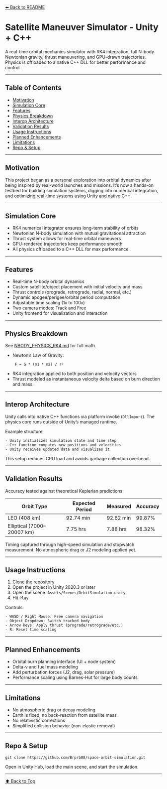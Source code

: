 [⬅ Back to README](./README.md)

# Satellite Maneuver Simulator - Unity + C++

A real-time orbital mechanics simulator with RK4 integration, full N-body Newtonian gravity, thrust maneuvering, and GPU-drawn trajectories. Physics is offloaded to a native C++ DLL for better performance and control.

---

## Table of Contents

- [Motivation](#motivation)
- [Simulation Core](#simulation-core)
- [Features](#features)
- [Physics Breakdown](#physics-breakdown)
- [Interop Architecture](#interop-architecture)
- [Validation Results](#validation-results)
- [Usage Instructions](#usage-instructions)
- [Planned Enhancements](#planned-enhancements)
- [Limitations](#limitations)
- [Repo & Setup](#repo--setup)

---

## Motivation

This project began as a personal exploration into orbital dynamics after being inspired by real-world launches and missions. It’s now a hands-on testbed for building simulation systems, digging into numerical integration, and optimizing real-time systems using Unity and native C++.

---

## Simulation Core

- RK4 numerical integrator ensures long-term stability of orbits
- Newtonian N-body simulation with mutual gravitational attraction
- Thrust system allows for real-time orbital maneuvers
- GPU-rendered trajectories keep performance smooth
- All physics offloaded to a C++ DLL for max performance

---

## Features

- Real-time N-body orbital dynamics
- Custom satellite/object placement with initial velocity and mass
- Thrust controls (prograde, retrograde, radial, normal, etc.)
- Dynamic apogee/perigee/orbital period computation
- Adjustable time scaling (1x to 100x)
- Two camera modes: Track and Free
- Unity frontend for visualization and interaction

---

## Physics Breakdown

See [NBODY_PHYSICS_RK4.md](./NBODY_PHYSICS_RK4.md) for full math.

- Newton’s Law of Gravity:
  ```
   F = G * (m1 * m2) / r²
  ```
- RK4 integration applied to both position and velocity vectors
- Thrust modeled as instantaneous velocity delta based on burn direction and mass

---

## Interop Architecture

Unity calls into native C++ functions via platform invoke (`DllImport`). The physics core runs outside of Unity’s managed runtime.

Example structure:
```
- Unity initializes simulation state and time step  
- C++ function computes new positions and velocities  
- Unity receives updated data and visualizes it  
```

This setup reduces CPU load and avoids garbage collection overhead.

---

## Validation Results

Accuracy tested against theoretical Keplerian predictions:

| Orbit Type | Expected Period | Measured | Accuracy |
|------------|----------------|----------|----------|
| LEO (408 km) | 92.74 min | 92.62 min | 99.87% |
| Elliptical (7000–20007 km) | 7.75 hrs | 7.88 hrs | 98.32% |

Timing captured through high-speed simulation and stopwatch measurement. No atmospheric drag or J2 modeling applied yet.

---

## Usage Instructions

1. Clone the repository
2. Open the project in Unity 2020.3 or later
3. Open the scene: `Assets/Scenes/OrbitSimulation.unity`
4. Hit `Play`

Controls:
```
- WASD / Right Mouse: Free camera navigation  
- Object Dropdown: Switch tracked body  
- Arrow keys: Apply thrust (prograde/retrograde/etc.)  
- R: Reset time scaling  
```

---

## Planned Enhancements

- Orbital burn planning interface (UI + node system)
- Delta-v and fuel mass modeling
- Add perturbation forces (J2, drag, solar pressure)
- Performance scaling using Barnes-Hut for large body counts

---

## Limitations

- No atmospheric drag or decay modeling
- Earth is fixed; no back-reaction from satellite mass
- No relativistic corrections
- Simplified collision behavior (non-elastic removal)

---

## Repo & Setup

```
git clone https://github.com/Brprb08/space-orbit-simulation.git
```

Open in Unity Hub, load the main scene, and start the simulation.

---

[⬆ Back to Top](#satellite-maneuver-simulator--unity--c)
